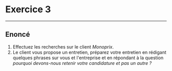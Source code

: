 # Exercice 3

---

## Enoncé

1. Effectuez les recherches sur le client *Monoprix*.
2. Le client vous propose un entretien, préparez votre entretien en rédigant quelques phrases sur vous et l'entreprise et en répondant à la question *pourquoi devons-nous retenir votre candidature et pas un autre ?*